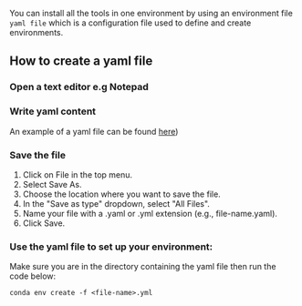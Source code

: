 You can install all the tools in one environment by using an environment file `yaml file` which is a configuration file used to define and create environments.
## How to create a yaml file
### Open a text editor e.g Notepad
### Write yaml content
An example of a yaml file can be found [here](https://github.com/sianicole/bfx_club_ke/blob/main/bfx-club.yml))
### Save the file
1. Click on File in the top menu.
2. Select Save As.
3. Choose the location where you want to save the file.
4. In the "Save as type" dropdown, select "All Files".
5. Name your file with a .yaml or .yml extension (e.g., file-name.yaml).
6. Click Save.
### Use the yaml file to set up your environment:
Make sure you are in the directory containing the yaml file then run the code below:
```
conda env create -f <file-name>.yml
```
